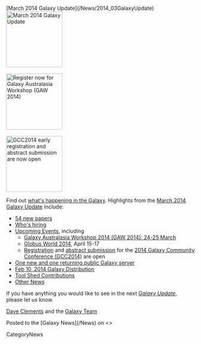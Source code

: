 <div class='newsItemHeader'>[March 2014 Galaxy Update](/News/2014_03GalaxyUpdate)</div>

<div class='right'>
<a href='/GalaxyUpdates/2014_03/'><img src='/Images/Logos/GalaxyUpdate200.png' alt='March 2014 Galaxy Update' width=150 /></a>
<br /><br />
<a href='/GalaxyUpdates/2014_03/#galaxy-australasia-workshop-2014-24-25-march'><img src='/Images/Logos/GAW2014-200.png' alt='Register now for Galaxy Australasia Workshop (GAW 2014)' width="150" /></a><br /><br />
<a href='/GalaxyUpdates/2014_03/#gcc2014-june-30---july-2-baltimore'><img src='/Images/Logos/GCC2014LogoWide200.png' alt='GCC2014 early registration and abstract submission are now open' width="150" /></a>
</div>

Find out [what's happening in the Galaxy](/GalaxyUpdates/2014_03).  Highlights from the [March 2014 Galaxy Update](/GalaxyUpdates/2014_03) include: 

* [54 new papers](/GalaxyUpdates/2014_03/#new-papers)
* [Who's hiring](/GalaxyUpdates/2014_03/#whos-hiring)
* [Upcoming Events](/GalaxyUpdates/2014_03/#events), including
  * [Galaxy Australasia Workshop 2014 (GAW 2014): 24-25 March](/GalaxyUpdates/2014_03/#galaxy-australasia-workshop-2014-24-25-march)
  * [Globus World 2014](/GalaxyUpdates/2014_03/#globus-world-2014), April 15-17
  * [Registration](/GalaxyUpdates/2014_03/#registration-is-open) and [abstract submission](/GalaxyUpdates/2014_03/#abstract-submission-is-open) for the [2014 Galaxy Community Conference (GCC2014)](/GalaxyUpdates/2014_03/#gcc2014-june-30---july-2-baltimore) are open
* [One new and one returning public Galaxy server](/GalaxyUpdates/2014_03/#new-public-servers)
* [Feb 10, 2014 Galaxy Distribution](/GalaxyUpdates/2014_03/#galaxy-distributions)
* [Tool Shed Contributions](/GalaxyUpdates/2014_03/#toolshed-contributions) 
* [Other News](/GalaxyUpdates/2014_03/#other-news)

If you have anything you would like to see in the next *[Galaxy Update](/GalaxyUpdates)*, please let us know.

[Dave Clements](/DaveClements) and the [Galaxy Team](/GalaxyTeam)

<div class='newsItemFooter'>Posted to the [Galaxy News](/News) on <<Date(2014-02-28T20:38:22Z)>> </div>

CategoryNews
